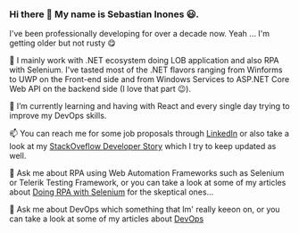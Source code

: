 ### Hi there 👋 My name is Sebastian Inones 😃. 
I've been professionally developing for over a decade now. Yeah ... I'm getting older but not rusty 😋

🔭 I mainly work with .NET ecosystem doing LOB application and also RPA with Selenium. 
I've tasted most of the .NET flavors ranging from Winforms to UWP on the Front-end side and from Windows Services to ASP.NET Core Web API on the backend side (I love that part 😉).

🌱 I’m currently learning and having with React and every single day trying to improve my DevOps skills.

📫 You can reach me for some job proposals through [LinkedIn](https://www.linkedin.com/in/sebastianinones/) or also take a look at my [StackOveflow Developer Story](https://stackoverflow.com/users/story/3374615) which I try to keep updated as well.

💬 Ask me about RPA using Web Automation Frameworks such as Selenium or Telerik Testing Framework, or you can take a look at some of my articles about [Doing RPA with Selenium](https://www.linkedin.com/pulse/doing-rpa-withselenium-sebastian-inones/) for the skeptical ones...

💬 Ask me about DevOps which something that Im' really keeon on, or you can take a look at some of my articles about [DevOps](https://www.linkedin.com/pulse/github-bitbucket-gitlabazure-devops-why-dont-use-them-inones/)

<!--
**sebainones/sebainones** is a ✨ _special_ ✨ repository because its `README.md` (this file) appears on your GitHub profile.

Here are some ideas to get you started:

- 🔭 I’m currently working on ...
- 🌱 I’m currently learning ...
- 👯 I’m looking to collaborate on ...
- 🤔 I’m looking for help with ...
- 💬 Ask me about ...
- 📫 How to reach me: ...
- 😄 Pronouns: ...
- ⚡ Fun fact: ...
-->
